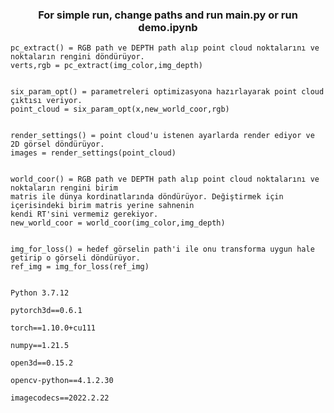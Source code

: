 <h3 align="center">For simple run, change paths and run main.py or run demo.ipynb</h3>

    pc_extract() = RGB path ve DEPTH path alıp point cloud noktalarını ve noktaların rengini döndürüyor.
    verts,rgb = pc_extract(img_color,img_depth)


    six_param_opt() = parametreleri optimizasyona hazırlayarak point cloud çıktısı veriyor.
    point_cloud = six_param_opt(x,new_world_coor,rgb)


    render_settings() = point cloud'u istenen ayarlarda render ediyor ve 2D görsel döndürüyor.
    images = render_settings(point_cloud)


    world_coor() = RGB path ve DEPTH path alıp point cloud noktalarını ve noktaların rengini birim
    matris ile dünya kordinatlarında döndürüyor. Değiştirmek için içerisindeki birim matris yerine sahnenin
    kendi RT'sini vermemiz gerekiyor.
    new_world_coor = world_coor(img_color,img_depth)


    img_for_loss() = hedef görselin path'i ile onu transforma uygun hale getirip o görseli döndürüyor.
    ref_img = img_for_loss(ref_img)


    Python 3.7.12

    pytorch3d==0.6.1

    torch==1.10.0+cu111

    numpy==1.21.5

    open3d==0.15.2

    opencv-python==4.1.2.30

    imagecodecs==2022.2.22
